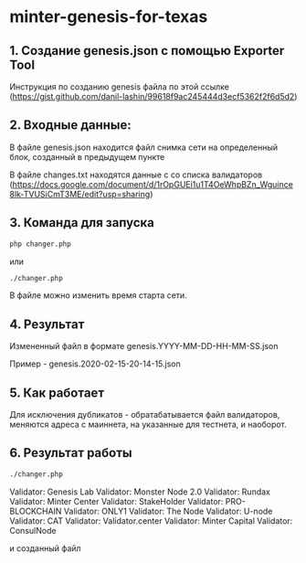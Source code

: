 # minter-genesis-for-texas

## 1. Создание genesis.json с помощью Exporter Tool

Инструкция по созданию genesis файла по этой ссылке (https://gist.github.com/danil-lashin/99618f9ac245444d3ecf5362f2f6d5d2) 

## 2. Входные данные:

В файле genesis.json находится файл снимка сети на определенный блок, созданный в предыдущем пункте

В файле changes.txt находятся данные с со списка валидаторов (https://docs.google.com/document/d/1rOpGUEi1u1T4OeWhpBZn_Wguince8lk-TVUSiCmT3ME/edit?usp=sharing)

## 3. Команда для запуска

```bash
php changer.php
```
или
```bash
./changer.php
```

В файле можно изменить время старта сети.

## 4. Результат

Измененный файл в формате genesis.YYYY-MM-DD-HH-MM-SS.json

Пример - genesis.2020-02-15-20-14-15.json

## 5. Как работает

Для исключения дубликатов - обратабатывается файл валидаторов, меняются адреса с маиннета, на указанные для тестнета, и наоборот.


## 6. Результат работы

```bash
./changer.php
```

Validator: Genesis Lab
Validator: Monster Node 2.0
Validator: Rundax
Validator: Minter Center
Validator: StakeHolder
Validator: PRO-BLOCKCHAIN
Validator: ONLY1
Validator: The Node
Validator: U-node
Validator: CAT
Validator: Validator.center
Validator: Minter Capital
Validator: ConsulNode

и созданный файл
